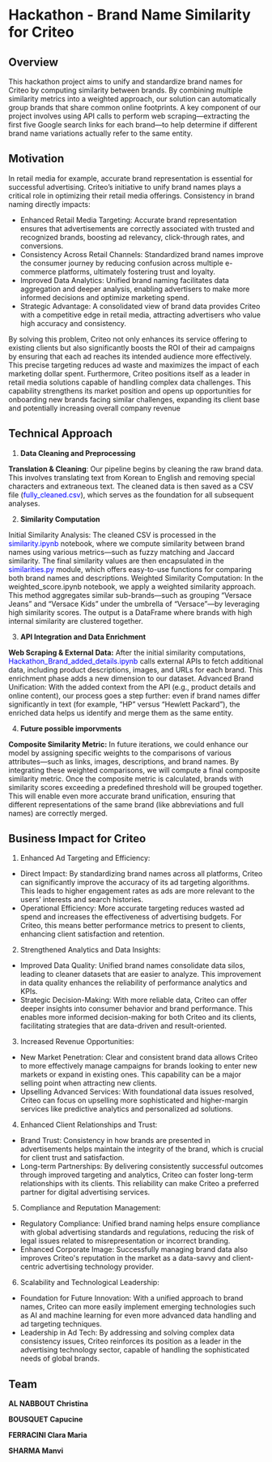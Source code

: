 # Hackathon - Brand Name Similarity for Criteo

## Overview 

This hackathon project aims to unify and standardize brand names for Criteo by computing similarity between brands. By combining multiple similarity metrics into a weighted approach, our solution can automatically group brands that share common online footprints. A key component of our project involves using API calls to perform web scraping—extracting the first five Google search links for each brand—to help determine if different brand name variations actually refer to the same entity.

## Motivation

In retail media for example, accurate brand representation is essential for successful advertising. Criteo’s initiative to unify brand names plays a critical role in optimizing their retail media offerings. Consistency in brand naming directly impacts:

- Enhanced Retail Media Targeting:
Accurate brand representation ensures that advertisements are correctly associated with trusted and recognized brands, boosting ad relevancy, click-through rates, and conversions.
- Consistency Across Retail Channels:
Standardized brand names improve the consumer journey by reducing confusion across multiple e-commerce platforms, ultimately fostering trust and loyalty.
- Improved Data Analytics:
Unified brand naming facilitates data aggregation and deeper analysis, enabling advertisers to make more informed decisions and optimize marketing spend.
- Strategic Advantage:
A consolidated view of brand data provides Criteo with a competitive edge in retail media, attracting advertisers who value high accuracy and consistency.

By solving this problem, Criteo not only enhances its service offering to existing clients but also significantly boosts the ROI of their ad campaigns by ensuring that each ad reaches its intended audience more effectively. This precise targeting reduces ad waste and maximizes the impact of each marketing dollar spent. Furthermore, Criteo positions itself as a leader in retail media solutions capable of handling complex data challenges. This capability strengthens its market position and opens up opportunities for onboarding new brands facing similar challenges, expanding its client base and potentially increasing overall company revenue 

## Technical Approach

1. **Data Cleaning and Preprocessing**

**Translation & Cleaning**:
Our pipeline begins by cleaning the raw brand data. This involves translating text from Korean to English and removing special characters and extraneous text. 
The cleaned data is then saved as a CSV file (<font color="blue">fully_cleaned.csv</font>), which serves as the foundation for all subsequent analyses.

2. **Similarity Computation**

Initial Similarity Analysis:
The cleaned CSV is processed in the <font color="blue">similarity.ipynb</font> notebook, where we compute similarity between brand names using various metrics—such as fuzzy matching and Jaccard similarity. The final similarity values are then encapsulated in the <font color="blue">similarities.py</font> module, which offers easy-to-use functions for comparing both brand names and descriptions.
Weighted Similarity Computation:
In the weighted_score.ipynb notebook, we apply a weighted similarity approach. This method aggregates similar sub-brands—such as grouping “Versace Jeans” and “Versace Kids” under the umbrella of “Versace”—by leveraging high similarity scores. The output is a DataFrame where brands with high internal similarity are clustered together.

3. **API Integration and Data Enrichment**

**Web Scraping & External Data:**
After the initial similarity computations, <font color="blue">Hackathon_Brand_added_details.ipynb</font> calls external APIs to fetch additional data, including product descriptions, images, and URLs for each brand. This enrichment phase adds a new dimension to our dataset.
Advanced Brand Unification:
With the added context from the API (e.g., product details and online content), our process goes a step further: even if brand names differ significantly in text (for example, “HP” versus “Hewlett Packard”), the enriched data helps us identify and merge them as the same entity.

4. **Future possible imporvments**
   
 **Composite Similarity Metric:** In future iterations, we could enhance our model by assigning specific weights to the comparisons of various attributes—such as links, images, descriptions, and brand names. By integrating these weighted comparisons, we will compute a final composite similarity metric. Once the composite metric is calculated, brands with similarity scores exceeding a predefined threshold will be grouped together. This will enable even more accurate brand unification, ensuring that different representations of the same brand (like abbreviations and full names) are correctly merged.


## Business Impact for Criteo 

1. Enhanced Ad Targeting and Efficiency:

- Direct Impact: By standardizing brand names across all platforms, Criteo can significantly improve the accuracy of its ad targeting algorithms. This leads to higher engagement rates as ads are more relevant to the users’ interests and search histories.
- Operational Efficiency: More accurate targeting reduces wasted ad spend and increases the effectiveness of advertising budgets. For Criteo, this means better performance metrics to present to clients, enhancing client satisfaction and retention.

2. Strengthened Analytics and Data Insights:

- Improved Data Quality: Unified brand names consolidate data silos, leading to cleaner datasets that are easier to analyze. This improvement in data quality enhances the reliability of performance analytics and KPIs.
- Strategic Decision-Making: With more reliable data, Criteo can offer deeper insights into consumer behavior and brand performance. This enables more informed decision-making for both Criteo and its clients, facilitating strategies that are data-driven and result-oriented.

3. Increased Revenue Opportunities:

- New Market Penetration: Clear and consistent brand data allows Criteo to more effectively manage campaigns for brands looking to enter new markets or expand in existing ones. This capability can be a major selling point when attracting new clients.
- Upselling Advanced Services: With foundational data issues resolved, Criteo can focus on upselling more sophisticated and higher-margin services like predictive analytics and personalized ad solutions.

4. Enhanced Client Relationships and Trust:

- Brand Trust: Consistency in how brands are presented in advertisements helps maintain the integrity of the brand, which is crucial for client trust and satisfaction.
- Long-term Partnerships: By delivering consistently successful outcomes through improved targeting and analytics, Criteo can foster long-term relationships with its clients. This reliability can make Criteo a preferred partner for digital advertising services.

5. Compliance and Reputation Management:

- Regulatory Compliance: Unified brand naming helps ensure compliance with global advertising standards and regulations, reducing the risk of legal issues related to misrepresentation or incorrect branding.
- Enhanced Corporate Image: Successfully managing brand data also improves Criteo's reputation in the market as a data-savvy and client-centric advertising technology provider.

6. Scalability and Technological Leadership:

- Foundation for Future Innovation: With a unified approach to brand names, Criteo can more easily implement emerging technologies such as AI and machine learning for even more advanced data handling and ad targeting techniques.
- Leadership in Ad Tech: By addressing and solving complex data consistency issues, Criteo reinforces its position as a leader in the advertising technology sector, capable of handling the sophisticated needs of global brands.


## Team

**AL NABBOUT Christina**

**BOUSQUET Capucine**

**FERRACINI Clara Maria**

**SHARMA Manvi**